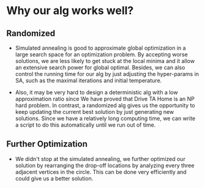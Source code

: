 # Why our alg works well?

## Randomized

-  Simulated annealing is good to approximate global optimization in a large search space for an optimization problem. By accepting worse solutions, we are less likely to get stuck at the local minima and it allow an extensive search power for global optimal.  Besides, we can also control the running time for our alg by just adjusting the hyper-params in SA, such as the maximal iterations and initial temperature.

- Also, it may be very hard to design a deterministic alg with a low approximation ratio since We have proved that Drive TA Home is an NP hard problem. In contrast, a randomized alg gives us the opportunity to keep updating the current best solution by just generating new solutions. Since we have a relatively long computing time, we can write a script to do this automatically until we run out of time. 

## Further Optimization

- We didn't stop at the simulated annealing, we further optimized our solution by rearranging the drop-off locations by analyzing every three adjacent vertices in the circle. This can be done very efficiently and could give us a better solution.